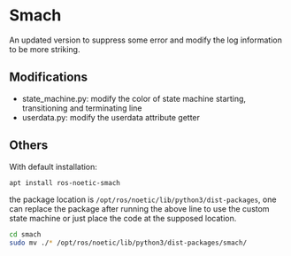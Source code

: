 # Smach

An updated version to suppress some error and modify the log information to be more striking.

## Modifications

- state_machine.py: modify the color of state machine starting, transitioning and terminating line
- userdata.py: modify the userdata attribute getter

## Others

With default installation:

```bash
apt install ros-noetic-smach
```

the package location is `/opt/ros/noetic/lib/python3/dist-packages`, one can replace the package after running the above line to use the custom state machine or just place the code at the supposed location.
```bash
cd smach
sudo mv ./* /opt/ros/noetic/lib/python3/dist-packages/smach/
```
